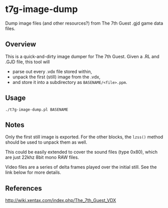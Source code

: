 # t7g-image-dump
Dump image files (and other resources?) from The 7th Guest .gjd game data files.

## Overview
This is a quick-and-dirty image dumper for The 7th Guest.  Given a .RL and .GJD file, this tool will
* parse out every .vdx file stored within,
* unpack the first (still) image from the .vdx,
* and store it into a subdirectory as `BASENAME/<file>.ppm`.

## Usage
`./t7g-image-dump.pl BASENAME`

## Notes
Only the first still image is exported.  For the other blocks, the `lzss()` method should be used to unpack them as well.

This could be easily extended to cover the sound files (type 0x80), which are just 22khz 8bit mono RAW files.

Video files are a series of delta frames played over the initial still.  See the link below for more details.

## References
http://wiki.xentax.com/index.php/The_7th_Guest_VDX
